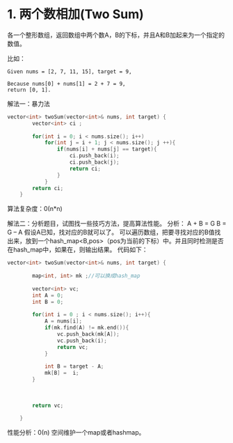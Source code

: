 # 1.	两个数相加(Two Sum)

各一个整形数组，返回数组中两个数A，B的下标，并且A和B加起来为一个指定的数值。

比如：
```
Given nums = [2, 7, 11, 15], target = 9,

Because nums[0] + nums[1] = 2 + 7 = 9,
return [0, 1].
```

解法一：暴力法
``` c++
vector<int> twoSum(vector<int>& nums, int target) {
        vector<int> ci ;
        
        for(int i = 0; i < nums.size(); i++)
            for(int j = i + 1; j < nums.size(); j ++){
                if(nums[i] + nums[j] == target){
                    ci.push_back(i);
                    ci.push_back(j);
                    return ci;
                }
            }
        return ci;
    }
```
算法复杂度：0(n*n)

解法二：分析题目，试图找一些技巧方法，提高算法性能。
分析：
A + B = G
B = G – A
假设A已知，找对应的B就可以了。
可以遍历数组，把要寻找对应的B值找出来，放到一个hash_map<B,pos>（pos为当前的下标）中。并且同时检测是否在hash_map中，如果在，则输出结果。
代码如下：
``` c++
vector<int> twoSum(vector<int>& nums, int target) {
        
        map<int, int> mk ;//可以换成hash_map
        
        vector<int> vc;
        int A = 0;
        int B = 0;
        
        for(int i = 0 ; i < nums.size(); i++){
            A = nums[i];
            if(mk.find(A) != mk.end()){
                vc.push_back(mk[A]);
                vc.push_back(i);
                return vc;
            }
            
            int B = target - A;
            mk[B] =  i;
        }
        
        
        
        return vc;
        
    }
```
性能分析：0(n)
空间维护一个map或者hashmap。
